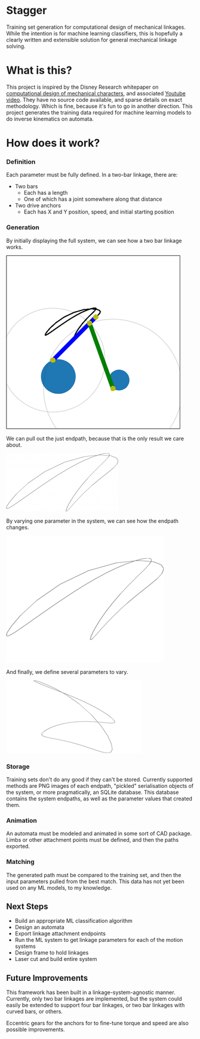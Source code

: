 
# Stagger

Training set generation for computational design of mechanical linkages. While the intention is for machine learning classifiers, this is hopefully a clearly written and extensible solution for general mechanical linkage solving.


# What is this?

This project is inspired by the Disney Research whitepaper on [computational design of mechanical characters](https://www.disneyresearch.com/publication/computational-design-of-mechanical-characters/), and associated [Youtube video](https://www.youtube.com/watch?v=DfznnKUwywQ). They have no 
source code available, and sparse details on exact methodology. Which is fine, because it's fun to go in another direction.
This project generates the training data required for machine learning models to do inverse kinematics on automata.

# How does it work?

### Definition

Each parameter must be fully defined.
In a two-bar linkage, there are:

 - Two bars
	 - Each has a length
	 - One of which has a joint somewhere along that distance
 - Two drive anchors
	 - Each has X and Y position, speed, and initial starting position

### Generation

By initially displaying the full system, we can see how a two bar linkage works.

![Stagger-Two-Bar-Full](docs/Stagger-Two-Bar-Full.gif)

We can pull out the just endpath, because that is the only result we care about.

![Stagger-Two-Bar-Endpath](docs/Stagger-Two-Bar-Endpath.png)

By varying one parameter in the system, we can see how the endpath changes.

![Stagger-Two-Bar-Range](docs/Stagger-Two-Bar-Range.gif)

And finally, we define several parameters to vary.

![Stagger-Two-Bar-Iteration](docs/Stagger-Two-Bar-Iteration.gif)

### Storage

Training sets don't do any good if they can't be stored.
Currently supported methods are PNG images of each endpath, "pickled" serialisation objects of the system, or more pragmatically, an SQLite database. This database contains the system endpaths, as well as the parameter values that created them.

### Animation

An automata must be modeled and animated in some sort of CAD package. Limbs or other attachment points must be defined, and then the paths exported.

### Matching

The generated path must be compared to the training set, and then the input parameters pulled from the best match.
This data has not yet been used on any ML models, to my knowledge.

## Next Steps

- Build an appropriate ML classification algorithm
- Design an automata
- Export linkage attachment endpoints
- Run the ML system to get linkage parameters for each of the motion systems
- Design frame to hold linkages
- Laser cut and build entire system

## Future Improvements

This framework has been built in a linkage-system-agnostic manner. Currently, only two bar linkages are implemented, but the system could easily be extended to support four bar linkages, or two bar linkages with curved bars, or others.

Eccentric gears for the anchors for to fine-tune torque and speed are also possible improvements.
